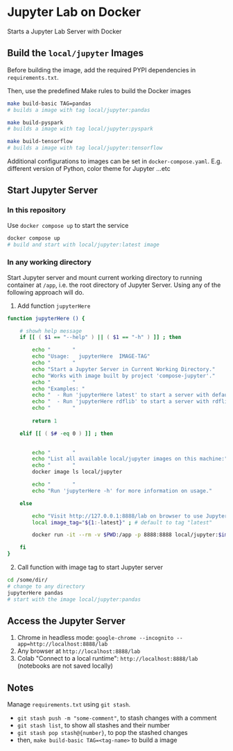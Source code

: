 # Jupyter Lab on Docker

Starts a Jupyter Lab Server with Docker

## Build the `local/jupyter` Images

Before building the image, add the required PYPI dependencies in `requirements.txt`. 

Then, use the predefined Make rules to build the Docker images

```bash
make build-basic TAG=pandas 
# builds a image with tag local/jupyter:pandas

make build-pyspark
# builds a image with tag local/jupyter:pyspark

make build-tensorflow
# builds a image with tag local/jupyter:tensorflow
```

Additional configurations to images can be set in `docker-compose.yaml`. E.g. different version of Python, color theme for Jupyter ...etc

## Start Jupyter Server

### In this repository

Use `docker compose up` to start the service

```bash
docker compose up
# build and start with local/jupyter:latest image
```

### In any working directory

Start Jupyter server and mount current working directory to running container at `/app`, i.e. the root directory of Jupyter Server. Using any of the following approach will do.

1. Add function `jupyterHere`

```bash
function jupyterHere () {

    # showh help message
    if [[ ( $1 == "--help" ) || ( $1 == "-h" ) ]] ; then

        echo "       " 
        echo "Usage:   jupyterHere  IMAGE-TAG" 
        echo "       " 
        echo "Start a Jupyter Server in Current Working Directory."
        echo "Works with image built by project 'compose-jupyter'." 
        echo "       " 
        echo "Examples: " 
        echo "  - Run 'jupyterHere latest' to start a server with default image"
        echo "  - Run 'jupyterHere rdflib' to start a server with rdflib image"
        echo "       " 
        
        return 1

    elif [[ ( $# -eq 0 ) ]] ; then

        
        echo "       " 
        echo "List all available local/jupyter images on this machine:"
        echo "       "
        docker image ls local/jupyter

        echo "       " 
        echo "Run 'jupyterHere -h' for more information on usage."

    else

        echo "Visit http://127.0.0.1:8888/lab on browser to use Jupyter Lab"
        local image_tag="${1:-latest}" ; # default to tag "latest"

        docker run -it --rm -v $PWD:/app -p 8888:8888 local/jupyter:$image_tag ;

    fi
}
```

2. Call function with image tag to start Jupyter server

```bash
cd /some/dir/
# change to any directory
jupyterHere pandas
# start with the image local/jupyter:pandas
```

## Access the Jupyter Server

1. Chrome in headless mode: `google-chrome --incognito --app=http://localhost:8888/lab`
2. Any browser at `http://localhost:8888/lab`
3. Colab "Connect to a local runtime": `http://localhost:8888/lab` (notebooks are not saved locally)

## Notes

Manage `requirements.txt` using `git stash`.  

+ `git stash push -m "some-comment"`, to stash changes with a comment
+ `git stash list`, to show all stashes and their number
+ `git stash pop stash@{number}`, to pop the stashed changes
+ then, `make build-basic TAG=<tag-name>` to build a image
